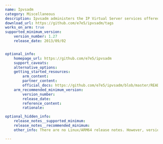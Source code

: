 ```yaml
---
name: Ipvsadm
category: Miscellaneous
description: Ipvsadm administers the IP Virtual Server services offered by the Linux kernel with IPVS support to create a wide range of load-balancer setups.
download_url: https://github.com/e7e5/ipvsadm/tags
works_on_arm: true
supported_minimum_version:
    version_number: 1.27
    release_date: 2013/09/02


optional_info:
    homepage_url: https://github.com/e7e5/ipvsadm
    support_caveats:
    alternative_options:
    getting_started_resources:
        arm_content:
        partner_content:
        official_docs: https://github.com/e7e5/ipvsadm/blob/master/README
    arm_recommended_minimum_version:
        version_number:
        release_date:
        reference_content:
        rationale:

optional_hidden_info:
    release_notes__supported_minimum:
    release_notes__recommended_minimum:
    other_info: There are no Linux/ARM64 release notes. However, version 1.27 can be built from source on both x86_64 and ARM64 platforms using make. Also, following packages are required before building, "apt-get install libnl-3-dev libnl-genl-3-dev build-essential libpcap-dev libpopt-dev".

---
```

